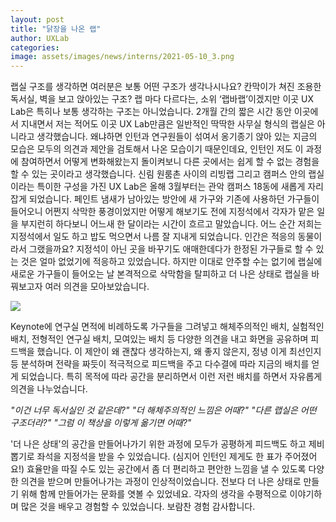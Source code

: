 ```yaml
---
layout: post
title: "닭장을 나온 랩"
author: UXLab
categories:
image: assets/images/news/interns/2021-05-10_3.png
---
```


랩실 구조를 생각하면 여러분은 보통 어떤 구조가 생각나시나요? 칸막이가 쳐진 조용한 독서실, 벽을 보고 앉아있는 구조? 랩 마다 다르다는, 소위 ‘랩바랩’이겠지만 이곳 UX Lab은 특히나 보통 생각하는 구조는 아니었습니다. 2개월 간의 짧은 시간 동안 이곳에서 지내면서 저는 적어도 이곳 UX Lab만큼은 일반적인 딱딱한 사무실 형식의 랩실은 아니라고 생각했습니다. 왜냐하면 인턴과 연구원들이 섞여서 옹기종기 앉아 있는 지금의 모습은 모두의 의견과 제안을 검토해서 나온 모습이기 때문인데요, 인턴인 저도 이 과정에 참여하면서 어떻게 변화해왔는지 돌이켜보니 다른 곳에서는 쉽게 할 수 없는 경험을 할 수 있는 곳이라고 생각했습니다.
신림 원룸촌 사이의 리빙랩 그리고 캠퍼스 안의 랩실이라는 특이한 구성을 가진 UX Lab은 올해 3월부터는 관악 캠퍼스 18동에 새롭게 자리 잡게 되었습니다. 페인트 냄새가 남아있는 방안에 새 가구와 기존에 사용하던 가구들이 들어오니 어쩐지 삭막한 풍경이었지만 어떻게 해보기도 전에 지정석에서 각자가 맡은 일을 부지런히 하다보니 어느새 한 달이라는 시간이 흐르고 말았습니다.
어느 순간 저희는 지정석에서 일도 하고 밥도 먹으면서 나름 잘 지내게 되었습니다. 인간은 적응의 동물이라서 그랬을까요? 지정석이 아닌 곳을 바꾸기도 애매한데다가 한정된 가구들로 할 수 있는 것은 얼마 없었기에 적응하고 있었습니다. 하지만 이대로 안주할 수는 없기에 랩실에 새로운 가구들이 들어오는 날 본격적으로 삭막함을 탈피하고 더 나은 상태로 랩실을 바꿔보고자 여러 의견을 모아보았습니다.
 
 <img src="{{site.baseurl}}/assets/images/news/interns/2021-05-10_3.png">

Keynote에 연구실 면적에 비례하도록 가구들을 그려넣고 해체주의적인 배치, 실험적인 배치, 전형적인 연구실 배치, 모여있는 배치 등 다양한 의견을 내고 화면을 공유하며 피드백을 했습니다. 이 제안이 왜 괜찮다 생각하는지, 왜 좋지 않은지, 정녕 이게 최선인지 등 분석하며 전략을 짜듯이 적극적으로 피드백을 주고 다수결에 따라 지금의 배치를 얻게 되었습니다. 특히 목적에 따라 공간을 분리하면서 이런 저런 배치를 하면서 자유롭게 의견을 나누었습니다.

<i>"이건 너무 독서실인 것 같은데?"
"더 해체주의적인 느낌은 어때?"
"다른 랩실은 어떤 구조더라?"
"그럼 이 책상을 이렇게 옮기면 어때?"</i>

'더 나은 상태'의 공간을 만들어나가기 위한 과정에 모두가 공평하게 피드백도 하고 제비뽑기로 좌석을 지정석을 받을 수 있었습니다. (심지어 인턴인 제게도 한 표가 주어졌어요!) 효율만을 따질 수도 있는 공간에서 좀 더 편리하고 편안한 느낌을 낼 수 있도록 다양한 의견을 받으며 만들어나가는 과정이 인상적이었습니다. 전보다 더 나은 상태로 만들기 위해 함께 만들어가는 문화를 엿볼 수 있었네요. 각자의 생각을 수평적으로 이야기하며 많은 것을 배우고 경험할 수 있었습니다. 보람찬 경험 감사합니다.
